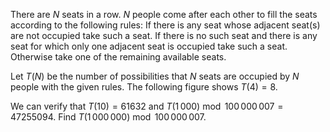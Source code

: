 There are $N$ seats in a row. $N$ people come after each other to fill the seats according to the following rules:
If there is any seat whose adjacent seat(s) are not occupied take such a seat.
If there is no such seat and there is any seat for which only one adjacent seat is occupied take such a seat.
Otherwise take one of the remaining available seats. 

Let $T(N)$ be the number of possibilities that $N$ seats are occupied by $N$ people with the given rules. The following figure shows $T(4)=8$.




We can verify that $T(10) = 61632$ and $T(1\,000) \bmod 100\,000\,007 = 47255094$.
Find $T(1\,000\,000) \bmod 100\,000\,007$.